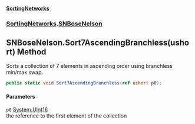 #### [SortingNetworks](index.md 'index')
### [SortingNetworks](SortingNetworks.md 'SortingNetworks').[SNBoseNelson](SortingNetworks_SNBoseNelson.md 'SortingNetworks.SNBoseNelson')
## SNBoseNelson.Sort7AscendingBranchless(ushort) Method
Sorts a collection of 7 elements in ascending order using branchless min/max swap.  
```csharp
public static void Sort7AscendingBranchless(ref ushort p0);
```
#### Parameters
<a name='SortingNetworks_SNBoseNelson_Sort7AscendingBranchless(ushort)_p0'></a>
`p0` [System.UInt16](https://docs.microsoft.com/en-us/dotnet/api/System.UInt16 'System.UInt16')  
the reference to the first element of the collection
  
